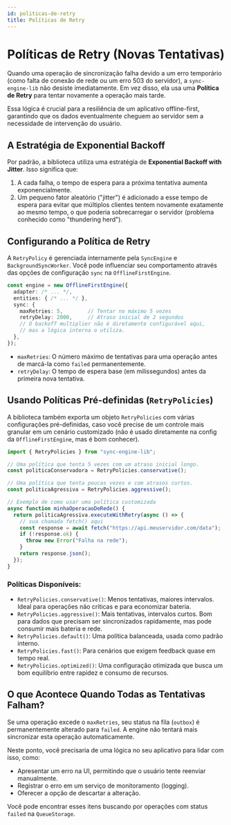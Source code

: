 ```yaml
---
id: politicas-de-retry
title: Políticas de Retry
---
```


# Políticas de Retry (Novas Tentativas)

Quando uma operação de sincronização falha devido a um erro temporário (como falta de conexão de rede ou um erro 503 do servidor), a `sync-engine-lib` não desiste imediatamente. Em vez disso, ela usa uma **Política de Retry** para tentar novamente a operação mais tarde.

Essa lógica é crucial para a resiliência de um aplicativo offline-first, garantindo que os dados eventualmente cheguem ao servidor sem a necessidade de intervenção do usuário.

## A Estratégia de Exponential Backoff

Por padrão, a biblioteca utiliza uma estratégia de **Exponential Backoff with Jitter**. Isso significa que:
1.  A cada falha, o tempo de espera para a próxima tentativa aumenta exponencialmente.
2.  Um pequeno fator aleatório ("jitter") é adicionado a esse tempo de espera para evitar que múltiplos clientes tentem novamente exatamente ao mesmo tempo, o que poderia sobrecarregar o servidor (problema conhecido como "thundering herd").

## Configurando a Política de Retry

A `RetryPolicy` é gerenciada internamente pela `SyncEngine` e `BackgroundSyncWorker`. Você pode influenciar seu comportamento através das opções de configuração `sync` na `OfflineFirstEngine`.

```typescript
const engine = new OfflineFirstEngine({
  adapter: /* ... */,
  entities: { /* ... */ },
  sync: {
    maxRetries: 5,        // Tentar no máximo 5 vezes
    retryDelay: 2000,     // Atraso inicial de 2 segundos
    // O backoff multiplier não é diretamente configurável aqui,
    // mas a lógica interna o utiliza.
  },
});
```

-   `maxRetries`: O número máximo de tentativas para uma operação antes de marcá-la como `failed` permanentemente.
-   `retryDelay`: O tempo de espera base (em milissegundos) antes da primeira nova tentativa.

## Usando Políticas Pré-definidas (`RetryPolicies`)

A biblioteca também exporta um objeto `RetryPolicies` com várias configurações pré-definidas, caso você precise de um controle mais granular em um cenário customizado (não é usado diretamente na config da `OfflineFirstEngine`, mas é bom conhecer).

```typescript
import { RetryPolicies } from "sync-engine-lib";

// Uma política que tenta 5 vezes com um atraso inicial longo.
const politicaConservadora = RetryPolicies.conservative();

// Uma política que tenta poucas vezes e com atrasos curtos.
const politicaAgressiva = RetryPolicies.aggressive();

// Exemplo de como usar uma política customizada
async function minhaOperacaoDeRede() {
  return politicaAgressiva.executeWithRetry(async () => {
    // sua chamada fetch() aqui
    const response = await fetch("https://api.meuservidor.com/data");
    if (!response.ok) {
      throw new Error("Falha na rede");
    }
    return response.json();
  });
}
```

### Políticas Disponíveis:

-   `RetryPolicies.conservative()`: Menos tentativas, maiores intervalos. Ideal para operações não críticas e para economizar bateria.
-   `RetryPolicies.aggressive()`: Mais tentativas, intervalos curtos. Bom para dados que precisam ser sincronizados rapidamente, mas pode consumir mais bateria e rede.
-   `RetryPolicies.default()`: Uma política balanceada, usada como padrão interno.
-   `RetryPolicies.fast()`: Para cenários que exigem feedback quase em tempo real.
-   `RetryPolicies.optimized()`: Uma configuração otimizada que busca um bom equilíbrio entre rapidez e consumo de recursos.

## O que Acontece Quando Todas as Tentativas Falham?

Se uma operação excede o `maxRetries`, seu status na fila (`outbox`) é permanentemente alterado para `failed`. A engine não tentará mais sincronizar esta operação automaticamente.

Neste ponto, você precisaria de uma lógica no seu aplicativo para lidar com isso, como:
-   Apresentar um erro na UI, permitindo que o usuário tente reenviar manualmente.
-   Registrar o erro em um serviço de monitoramento (logging).
-   Oferecer a opção de descartar a alteração.

Você pode encontrar esses itens buscando por operações com status `failed` na `QueueStorage`.
